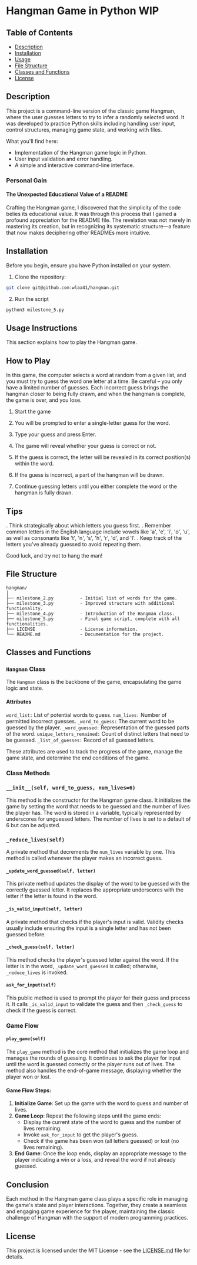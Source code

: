 # Hangman Game in Python WIP

## Table of Contents
- [Description](#description)
- [Installation](#installation)
- [Usage](#usage)
- [File Structure](#file)
- [Classes and Functions](#classes)
- [License](#license)

## Description
This project is a command-line version of the classic game Hangman, where the user guesses letters to try to infer a randomly selected word. It was developed to practice Python skills including handling user input, control structures, managing game state, and working with files.

What you'll find here:
- Implementation of the Hangman game logic in Python.
- User input validation and error handling.
- A simple and interactive command-line interface.

### Personal Gain

#### The Unexpected Educational Value of a README
Crafting the Hangman game, I discovered that the simplicity of the code belies its educational value. It was through this process that I gained a profound appreciation for the README file. The revelation was not merely in mastering its creation, but in recognizing its systematic structure—a feature that now makes deciphering other READMEs more intuitive.

## Installation

Before you begin, ensure you have Python installed on your system.

1. Clone the repository:
```bash
git clone git@github.com:wlaa41/hangman.git
```
2. Run the script
```bash
python3 milestone_5.py
```


## Usage Instructions

This section explains how to play the Hangman game.

## How to Play

In this game, the computer selects a word at random from a given list, and you must try to guess the word one letter at a time. Be careful – you only have a limited number of guesses. Each incorrect guess brings the hangman closer to being fully drawn, and when the hangman is complete, the game is over, and you lose.

1. Start the game 

2. You will be prompted to enter a single-letter guess for the word.

3. Type your guess and press Enter.

4. The game will reveal whether your guess is correct or not.

5. If the guess is correct, the letter will be revealed in its correct position(s) within the word.
6. If the guess is incorrect, a part of the hangman will be drawn.
7. Continue guessing letters until you either complete the word or the hangman is fully drawn.

## Tips
. Think strategically about which letters you guess first.
. Remember common letters in the English language include vowels like 'a', 'e', 'i', 'o', 'u', as well as consonants like 't', 'n', 's', 'h', 'r', 'd', and 'l'.
. Keep track of the letters you've already guessed to avoid repeating them.

Good luck, and try not to hang the man!

## File Structure
```
hangman/
│
├── milestone_2.py          - Initial list of words for the game.
├── milestone_3.py          - Improved structure with additional functionality.
├── milestone_4.py          - Introduction of the Hangman class.
├── milestone_5.py          - Final game script, complete with all functionalities.
├── LICENSE                 - License information.
└── README.md               - Documentation for the project.
```

## Classes and Functions

### `Hangman` Class

The `Hangman` class is the backbone of the game, encapsulating the game logic and state.

#### Attributes

`word_list:` List of potential words to guess.
`num_lives:` Number of permitted incorrect guesses.
`_word_to_guess:` The current word to be guessed by the player.
`_word_guessed:` Representation of the guessed parts of the word.
`unique_letters_remained:` Count of distinct letters that need to be guessed.
`_list_of_guesses:` Record of all guessed letters.

These attributes are used to track the progress of the game, manage the game state, and determine the end conditions of the game.

### Class Methods

### `__init__(self, word_to_guess, num_lives=6)`
This method is the constructor for the Hangman game class. It initializes the game by setting the word that needs to be guessed and the number of lives the player has. The word is stored in a variable, typically represented by underscores for unguessed letters. The number of lives is set to a default of 6 but can be adjusted.

### `_reduce_lives(self)`
A private method that decrements the `num_lives` variable by one. This method is called whenever the player makes an incorrect guess.

#### `_update_word_guessed(self, letter)`
This private method updates the display of the word to be guessed with the correctly guessed letter. It replaces the appropriate underscores with the letter if the letter is found in the word.

#### `_is_valid_input(self, letter)`
A private method that checks if the player's input is valid. Validity checks usually include ensuring the input is a single letter and has not been guessed before.

#### `_check_guess(self, letter)`
This method checks the player's guessed letter against the word. If the letter is in the word, `_update_word_guessed` is called; otherwise, `_reduce_lives` is invoked.

#### `ask_for_input(self)`
This public method is used to prompt the player for their guess and process it. It calls `_is_valid_input` to validate the guess and then `_check_guess` to check if the guess is correct.

### Game Flow

#### `play_game(self)`
The `play_game` method is the core method that initializes the game loop and manages the rounds of guessing. It continues to ask the player for input until the word is guessed correctly or the player runs out of lives. The method also handles the end-of-game message, displaying whether the player won or lost.

#### Game Flow Steps:

1. **Initialize Game**: Set up the game with the word to guess and number of lives.
2. **Game Loop**: Repeat the following steps until the game ends:
    - Display the current state of the word to guess and the number of lives remaining.
    - Invoke `ask_for_input` to get the player's guess.
    - Check if the game has been won (all letters guessed) or lost (no lives remaining).
3. **End Game**: Once the loop ends, display an appropriate message to the player indicating a win or a loss, and reveal the word if not already guessed.

## Conclusion

Each method in the Hangman game class plays a specific role in managing the game's state and player interactions. Together, they create a seamless and engaging game experience for the player, maintaining the classic challenge of Hangman with the support of modern programming practices.

## License

This project is licensed under the MIT License - see the [LICENSE.md](LICENSE) file for details.

